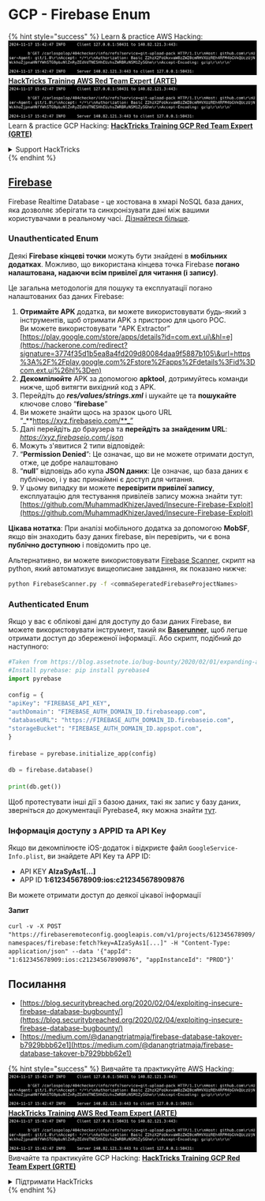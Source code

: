 # GCP - Firebase Enum

{% hint style="success" %}
Learn & practice AWS Hacking:<img src="../../../.gitbook/assets/image (1).png" alt="" data-size="line">[**HackTricks Training AWS Red Team Expert (ARTE)**](https://training.hacktricks.xyz/courses/arte)<img src="../../../.gitbook/assets/image (1).png" alt="" data-size="line">\
Learn & practice GCP Hacking: <img src="../../../.gitbook/assets/image (2).png" alt="" data-size="line">[**HackTricks Training GCP Red Team Expert (GRTE)**<img src="../../../.gitbook/assets/image (2).png" alt="" data-size="line">](https://training.hacktricks.xyz/courses/grte)

<details>

<summary>Support HackTricks</summary>

* Check the [**subscription plans**](https://github.com/sponsors/carlospolop)!
* **Join the** 💬 [**Discord group**](https://discord.gg/hRep4RUj7f) or the [**telegram group**](https://t.me/peass) or **follow** us on **Twitter** 🐦 [**@hacktricks\_live**](https://twitter.com/hacktricks\_live)**.**
* **Share hacking tricks by submitting PRs to the** [**HackTricks**](https://github.com/carlospolop/hacktricks) and [**HackTricks Cloud**](https://github.com/carlospolop/hacktricks-cloud) github repos.

</details>
{% endhint %}

## [Firebase](https://cloud.google.com/sdk/gcloud/reference/firebase/)

Firebase Realtime Database - це хостована в хмарі NoSQL база даних, яка дозволяє зберігати та синхронізувати дані між вашими користувачами в реальному часі. [Дізнайтеся більше](https://firebase.google.com/products/realtime-database/).

### Unauthenticated Enum

Деякі **Firebase кінцеві точки** можуть бути знайдені в **мобільних додатках**. Можливо, що використана кінцева точка Firebase **погано налаштована, надаючи всім привілеї для читання (і запису)**.

Це загальна методологія для пошуку та експлуатації погано налаштованих баз даних Firebase:

1. **Отримайте APK** додатка, ви можете використовувати будь-який з інструментів, щоб отримати APK з пристрою для цього POC.\
Ви можете використовувати “APK Extractor” [https://play.google.com/store/apps/details?id=com.ext.ui\&hl=e](https://hackerone.com/redirect?signature=3774f35d1b5ea8a4fd209d80084daa9f5887b105\&url=https%3A%2F%2Fplay.google.com%2Fstore%2Fapps%2Fdetails%3Fid%3Dcom.ext.ui%26hl%3Den)
2. **Декомпілюйте** APK за допомогою **apktool**, дотримуйтесь команди нижче, щоб витягти вихідний код з APK.
3. Перейдіть до _**res/values/strings.xml**_ і шукайте це та **пошукайте** ключове слово “**firebase**”
4. Ви можете знайти щось на зразок цього URL “_**https://xyz.firebaseio.com/**_”
5. Далі перейдіть до браузера та **перейдіть за знайденим URL**: _https://xyz.firebaseio.com/.json_
6. Можуть з'явитися 2 типи відповідей:
1. “**Permission Denied**”: Це означає, що ви не можете отримати доступ, отже, це добре налаштовано
2. “**null**” відповідь або купа **JSON даних**: Це означає, що база даних є публічною, і у вас принаймні є доступ для читання.
1. У цьому випадку ви можете **перевірити привілеї запису**, експлуатацію для тестування привілеїв запису можна знайти тут: [https://github.com/MuhammadKhizerJaved/Insecure-Firebase-Exploit](https://github.com/MuhammadKhizerJaved/Insecure-Firebase-Exploit)

**Цікава нотатка**: При аналізі мобільного додатка за допомогою **MobSF**, якщо він знаходить базу даних firebase, він перевірить, чи є вона **публічно доступною** і повідомить про це.

Альтернативно, ви можете використовувати [Firebase Scanner](https://github.com/shivsahni/FireBaseScanner), скрипт на python, який автоматизує вищеописане завдання, як показано нижче:
```bash
python FirebaseScanner.py -f <commaSeperatedFirebaseProjectNames>
```
### Authenticated Enum

Якщо у вас є облікові дані для доступу до бази даних Firebase, ви можете використовувати інструмент, такий як [**Baserunner**](https://github.com/iosiro/baserunner), щоб легше отримати доступ до збереженої інформації. Або скрипт, подібний до наступного:
```python
#Taken from https://blog.assetnote.io/bug-bounty/2020/02/01/expanding-attack-surface-react-native/
#Install pyrebase: pip install pyrebase4
import pyrebase

config = {
"apiKey": "FIREBASE_API_KEY",
"authDomain": "FIREBASE_AUTH_DOMAIN_ID.firebaseapp.com",
"databaseURL": "https://FIREBASE_AUTH_DOMAIN_ID.firebaseio.com",
"storageBucket": "FIREBASE_AUTH_DOMAIN_ID.appspot.com",
}

firebase = pyrebase.initialize_app(config)

db = firebase.database()

print(db.get())
```
Щоб протестувати інші дії з базою даних, такі як запис у базу даних, зверніться до документації Pyrebase4, яку можна знайти [тут](https://github.com/nhorvath/Pyrebase4).

### Інформація доступу з APPID та API Key <a href="#access-info-with-appid-and-api-key" id="access-info-with-appid-and-api-key"></a>

Якщо ви декомпілюєте iOS-додаток і відкриєте файл `GoogleService-Info.plist`, ви знайдете API Key та APP ID:

* API KEY **AIzaSyAs1\[...]**
* APP ID **1:612345678909:ios:c212345678909876**

Ви можете отримати доступ до деякої цікавої інформації

**Запит**

`curl -v -X POST "https://firebaseremoteconfig.googleapis.com/v1/projects/612345678909/namespaces/firebase:fetch?key=AIzaSyAs1[...]" -H "Content-Type: application/json" --data '{"appId": "1:612345678909:ios:c212345678909876", "appInstanceId": "PROD"}'`

## Посилання <a href="#references" id="references"></a>

* ​[https://blog.securitybreached.org/2020/02/04/exploiting-insecure-firebase-database-bugbounty/](https://blog.securitybreached.org/2020/02/04/exploiting-insecure-firebase-database-bugbounty/)​
* ​[https://medium.com/@danangtriatmaja/firebase-database-takover-b7929bbb62e1](https://medium.com/@danangtriatmaja/firebase-database-takover-b7929bbb62e1)​

{% hint style="success" %}
Вивчайте та практикуйте AWS Hacking:<img src="../../../.gitbook/assets/image (1).png" alt="" data-size="line">[**HackTricks Training AWS Red Team Expert (ARTE)**](https://training.hacktricks.xyz/courses/arte)<img src="../../../.gitbook/assets/image (1).png" alt="" data-size="line">\
Вивчайте та практикуйте GCP Hacking: <img src="../../../.gitbook/assets/image (2).png" alt="" data-size="line">[**HackTricks Training GCP Red Team Expert (GRTE)**<img src="../../../.gitbook/assets/image (2).png" alt="" data-size="line">](https://training.hacktricks.xyz/courses/grte)

<details>

<summary>Підтримати HackTricks</summary>

* Перевірте [**плани підписки**](https://github.com/sponsors/carlospolop)!
* **Приєднуйтесь до** 💬 [**групи Discord**](https://discord.gg/hRep4RUj7f) або [**групи Telegram**](https://t.me/peass) або **слідкуйте** за нами в **Twitter** 🐦 [**@hacktricks\_live**](https://twitter.com/hacktricks\_live)**.**
* **Діліться хакерськими трюками, надсилаючи PR до** [**HackTricks**](https://github.com/carlospolop/hacktricks) та [**HackTricks Cloud**](https://github.com/carlospolop/hacktricks-cloud) репозиторіїв на github.

</details>
{% endhint %}
